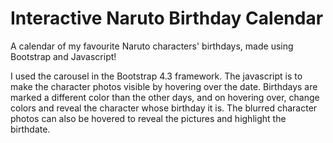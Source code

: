 # Interactive Naruto Birthday Calendar

A calendar of my favourite Naruto characters' birthdays, made using Bootstrap and Javascript! 

I used the carousel in the Bootstrap 4.3 framework. The javascript is to make the character photos visible by hovering over the date. Birthdays are marked a different color than the other days, and on hovering over, change colors and reveal the character whose birthday it is. The blurred character photos can also be hovered to reveal the pictures and highlight the birthdate.
